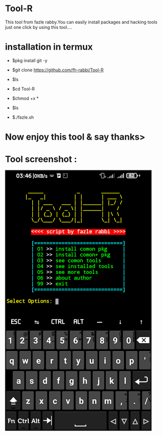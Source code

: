 # Tool-R

<p>This tool from fazle rabby.You can easily install packages and hacking tools just one click by using this tool....</p>
 
# installation in termux


- $pkg install git -y


- $git clone https://github.com/fh-rabbi/Tool-R


- $ls


- $cd Tool-R


- $chmod +x *


- $ls


- $./fazle.sh

# Now enjoy this tool & say thanks>


# Tool screenshot :

![](tool-r.png)
